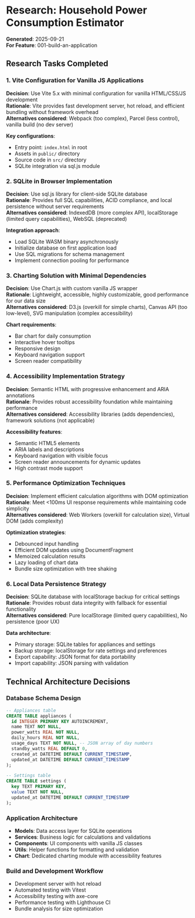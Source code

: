 # Research: Household Power Consumption Estimator

**Generated**: 2025-09-21  
**For Feature**: 001-build-an-application

## Research Tasks Completed

### 1. Vite Configuration for Vanilla JS Applications

**Decision**: Use Vite 5.x with minimal configuration for vanilla HTML/CSS/JS development  
**Rationale**: Vite provides fast development server, hot reload, and efficient bundling without framework overhead  
**Alternatives considered**: Webpack (too complex), Parcel (less control), vanilla build (no dev server)

**Key configurations**:
- Entry point: `index.html` in root
- Assets in `public/` directory
- Source code in `src/` directory
- SQLite integration via sql.js module

### 2. SQLite in Browser Implementation

**Decision**: Use sql.js library for client-side SQLite database  
**Rationale**: Provides full SQL capabilities, ACID compliance, and local persistence without server requirements  
**Alternatives considered**: IndexedDB (more complex API), localStorage (limited query capabilities), WebSQL (deprecated)

**Integration approach**:
- Load SQLite WASM binary asynchronously
- Initialize database on first application load
- Use SQL migrations for schema management
- Implement connection pooling for performance

### 3. Charting Solution with Minimal Dependencies

**Decision**: Use Chart.js with custom vanilla JS wrapper  
**Rationale**: Lightweight, accessible, highly customizable, good performance for our data size  
**Alternatives considered**: D3.js (overkill for simple charts), Canvas API (too low-level), SVG manipulation (complex accessibility)

**Chart requirements**:
- Bar chart for daily consumption
- Interactive hover tooltips
- Responsive design
- Keyboard navigation support
- Screen reader compatibility

### 4. Accessibility Implementation Strategy

**Decision**: Semantic HTML with progressive enhancement and ARIA annotations  
**Rationale**: Provides robust accessibility foundation while maintaining performance  
**Alternatives considered**: Accessibility libraries (adds dependencies), framework solutions (not applicable)

**Accessibility features**:
- Semantic HTML5 elements
- ARIA labels and descriptions
- Keyboard navigation with visible focus
- Screen reader announcements for dynamic updates
- High contrast mode support

### 5. Performance Optimization Techniques

**Decision**: Implement efficient calculation algorithms with DOM optimization  
**Rationale**: Meet <100ms UI response requirements while maintaining code simplicity  
**Alternatives considered**: Web Workers (overkill for calculation size), Virtual DOM (adds complexity)

**Optimization strategies**:
- Debounced input handling
- Efficient DOM updates using DocumentFragment
- Memoized calculation results
- Lazy loading of chart data
- Bundle size optimization with tree shaking

### 6. Local Data Persistence Strategy

**Decision**: SQLite database with localStorage backup for critical settings  
**Rationale**: Provides robust data integrity with fallback for essential functionality  
**Alternatives considered**: Pure localStorage (limited query capabilities), No persistence (poor UX)

**Data architecture**:
- Primary storage: SQLite tables for appliances and settings
- Backup storage: localStorage for rate settings and preferences
- Export capability: JSON format for data portability
- Import capability: JSON parsing with validation

## Technical Architecture Decisions

### Database Schema Design
```sql
-- Appliances table
CREATE TABLE appliances (
  id INTEGER PRIMARY KEY AUTOINCREMENT,
  name TEXT NOT NULL,
  power_watts REAL NOT NULL,
  daily_hours REAL NOT NULL,
  usage_days TEXT NOT NULL, -- JSON array of day numbers
  standby_watts REAL DEFAULT 0,
  created_at DATETIME DEFAULT CURRENT_TIMESTAMP,
  updated_at DATETIME DEFAULT CURRENT_TIMESTAMP
);

-- Settings table
CREATE TABLE settings (
  key TEXT PRIMARY KEY,
  value TEXT NOT NULL,
  updated_at DATETIME DEFAULT CURRENT_TIMESTAMP
);
```

### Application Architecture
- **Models**: Data access layer for SQLite operations
- **Services**: Business logic for calculations and validations  
- **Components**: UI components with vanilla JS classes
- **Utils**: Helper functions for formatting and validation
- **Chart**: Dedicated charting module with accessibility features

### Build and Development Workflow
- Development server with hot reload
- Automated testing with Vitest
- Accessibility testing with axe-core
- Performance testing with Lighthouse CI
- Bundle analysis for size optimization